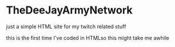 # TheDeeJayArmyNetwork

just a simple HTML site for my twitch related stuff 


this is the first time I've coded in HTMLso this might take me awhile
